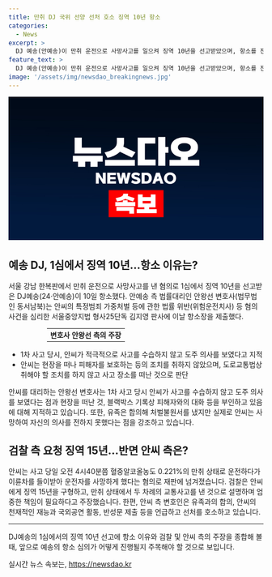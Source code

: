 ```yaml
---
title: 만취 DJ 국위 선양 선처 호소 징역 10년 항소
categories:
  - News
excerpt: >
  DJ 예송(안예송)이 만취 운전으로 사망사고를 일으켜 징역 10년을 선고받았으며, 항소를 진행 중이다. 1차 사고 시 경찰에 신고를 하지 않고 현장을 떠난 것과 도주 의사를 인정받아 형량이 선고됐다. 또한, 2차 사고로 피해자가 사망한 것에 대한 유족 합의가 있었지만, 사망자의 의사를 전할 수 없는 상황이었다. 안예송은 술에 취해 운전한 후, 사람을 친 뒤 도주하다가 잡혔고, 측 변호인은 트로피 만찬, 공연 등을 통한 사회 서비스를 강조하며 선처를 호소했다.
feature_text: >
  DJ 예송(안예송)이 만취 운전으로 사망사고를 일으켜 징역 10년을 선고받았으며, 항소를 진행 중이다. 1차 사고 시 경찰에 신고를 하지 않고 현장을 떠난 것과 도주 의사를 인정받아 형량이 선고됐다. 또한, 2차 사고로 피해자가 사망한 것에 대한 유족 합의가 있었지만, 사망자의 의사를 전할 수 없는 상황이었다. 안예송은 술에 취해 운전한 후, 사람을 친 뒤 도주하다가 잡혔고, 측 변호인은 트로피 만찬, 공연 등을 통한 사회 서비스를 강조하며 선처를 호소했다.
image: '/assets/img/newsdao_breakingnews.jpg'
---
```


<p><img src="/assets/img/newsdao_breakingnews.jpg" alt="pcversion 속보" /></p>

<h2 data-ke-size="size26">예송 DJ, 1심에서 징역 10년…항소 이유는?</h2>

<p data-ke-size="size16">서울 강남 한복판에서 만취 운전으로 사망사고를 낸 혐의로 1심에서 징역 10년을 선고받은 DJ예송(24·안예송)이 10일 항소했다. 안예송 측 법률대리인 안왕선 변호사(법무법인 동서남북)는 안씨의 특정범죄 가중처벌 등에 관한 법률 위반(위험운전치사) 등 혐의 사건을 심리한 서울중앙지법 형사25단독 김지영 판사에 이날 항소장을 제출했다.</p>

<table style="width: 70%; margin-left: auto; margin-right: auto;">
<tbody>
<tr>
<td style="text-align: center; height: 17px;"><b>변호사 안왕선 측의 주장</b></td>
</tr>
</tbody>
</table>

<ul>
<li>1차 사고 당시, 안씨가 적극적으로 사고를 수습하지 않고 도주 의사를 보였다고 지적</li>
<li>안씨는 현장을 떠나 피해자를 보호하는 등의 조치를 취하지 않았으며, 도로교통법상 취해야 할 조치를 하지 않고 사고 장소를 떠난 것으로 판단</li>
</ul>

<p data-ke-size="size16">안씨를 대리하는 안왕선 변호사는 1차 사고 당시 안씨가 사고를 수습하지 않고 도주 의사를 보였다는 점과 현장을 떠난 것, 블랙박스 기록상 피해자와의 대화 등을 부인하고 있음에 대해 지적하고 있습니다. 또한, 유족은 합의해 처벌불원서를 냈지만 실제로 안씨는 사망하여 자신의 의사를 전하지 못했다는 점을 강조하고 있습니다.</p>

<h2 data-ke-size="size26">검찰 측 요청 징역 15년…반면 안씨 측은?</h2>

<p data-ke-size="size16">안씨는 사고 당일 오전 4시40분쯤 혈중알코올농도 0.221%의 만취 상태로 운전하다가 이륜차를 들이받아 운전자를 사망하게 했다는 혐의로 재판에 넘겨졌습니다. 검찰은 안씨에게 징역 15년을 구형하고, 만취 상태에서 두 차례의 교통사고를 낸 것으로 설명하며 엄중한 책임이 필요하다고 주장했습니다. 한편, 안씨 측 변호인은 유족과의 합의, 안씨의 천재적인 재능과 국외공연 활동, 반성문 제출 등을 언급하고 선처를 호소하고 있습니다.</p>

<hr>

<p data-ke-size="size16">DJ예송의 1심에서의 징역 10년 선고에 항소 이유와 검찰 및 안씨 측의 주장을 종합해 볼 때, 앞으로 예송의 항소 심의가 어떻게 진행될지 주목해야 할 것으로 보입니다.</p>
실시간 뉴스 속보는, <a href="https://newsdao.kr" rel="dofollow">https://newsdao.kr</a>


